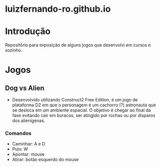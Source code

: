 # luizfernando-ro.github.io

# Introdução

Repositório para exposição de alguns jogos que desenvolvi em cursos e sozinho.

# Jogos

## Dog vs Alien

- Desenvolvido utilizando Construct2 Free Edition, é um jogo de plataforma D2 em que o personagem é um cachorro (?) astronauta que se desloca em um ambiente espacial. O objetivo é chegar ao final da fase evitando cair em buracos, ser atingido por rochas ou por disparos dos alienígenas.

### Comandos

- Caminhar: A e D
- Pulo: W
- Apontar: mouse
- Atirar: botão esquerdo do mouse
